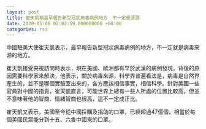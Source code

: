 ```yaml
---
layout: post
title: 崔天凱稱最早報告新型冠狀病毒病例地方　不一定是源頭
date: 2020-05-06 02:02:59.000000000 +08:00
categories: rss
---
```


中國駐美大使崔天凱表示，最早報告新型冠狀病毒病例的地方，不一定就是病毒來源的地方。

崔天凱接受央視訪問時表示，現在美國、歐洲都有早於武漢的病例發現，背後的原因需要科學家來解決，他表示，關於病毒來源，科學界普遍看法是，病毒是自然界產生的，並不是哪個實驗室出來的，各方應該相信事實，相信科學。針對美國一些官員對中國的指責，崔天凱直言，可能世界上總有一些人所處的位置比較高，但並不意味著他的智商、情緒智商也很高，這不一定成正比。

崔天凱又表示，美國至今從中國採購及捐助的口罩，已經超過47億個，相當於每個美國民眾能分到十五、六隻中國來的口罩。
